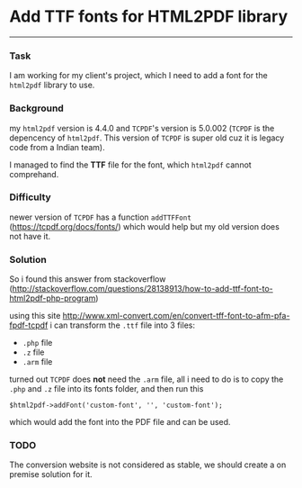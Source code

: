 # Add TTF fonts for HTML2PDF library

------



### Task
I am working for my client's project, which I need to add a font for the `html2pdf` library to use.

### Background
my `html2pdf` version is 4.4.0 and `TCPDF`'s version is 5.0.002 (`TCPDF` is the depencency of `html2pdf`. This version of `TCPDF` is super old cuz it is legacy code from a Indian team).

I managed to find the **TTF** file for the font, which `html2pdf` cannot comprehand. 

### Difficulty
newer version of `TCPDF` has a function `addTTFFont` (<https://tcpdf.org/docs/fonts/>) which would help but my old version does not have it.

### Solution
So i found this answer from stackoverflow (<http://stackoverflow.com/questions/28138913/how-to-add-ttf-font-to-html2pdf-php-program>)

using this site <http://www.xml-convert.com/en/convert-tff-font-to-afm-pfa-fpdf-tcpdf> i can transform the `.ttf` file into 3 files:

- `.php` file
- `.z` file
- `.arm` file

turned out `TCPDF` does **not** need the `.arm` file, all i need to do is to copy the `.php` and `.z` file into its fonts folder, and then run this

```
$html2pdf->addFont('custom-font', '', 'custom-font');
```

which would add the font into the PDF file and can be used. 

### TODO

The conversion website is not considered as stable, we should create a on premise solution for it.
